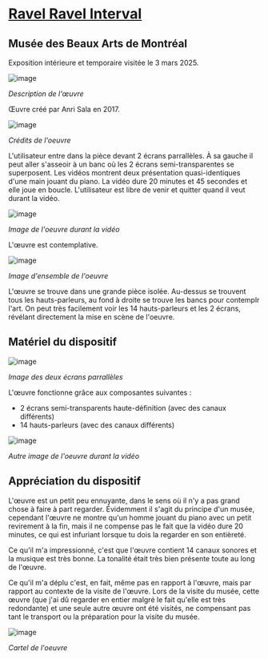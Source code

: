 # <ins>Ravel Ravel Interval</ins>

## Musée des Beaux Arts de Montréal

Exposition intérieure et temporaire visitée le 3 mars 2025.

![image](./images/mbam_description.jpg)

*Description de l'œuvre*

Œuvre créé par Anri Sala en 2017.

![image](./images/mbam_credits.jpg)

*Crédits de l'oeuvre*

L'utilisateur entre dans la pièce devant 2 écrans parrallèles. À sa gauche il peut aller s'asseoir à un banc où les 2 écrans semi-transparentes se superposent. Les vidéos montrent deux présentation quasi-identiques d'une main jouant du piano. La vidéo dure 20 minutes et 45 secondes et elle joue en boucle. L'utilisateur est libre de venir et quitter quand il veut durant la vidéo.

![image](./images/mbam_image_01.jpg)

*Image de l'oeuvre durant la vidéo*

L'œuvre est contemplative.

![image](./images/mbam_ensemble.jpg)

*Image d'ensemble de l'oeuvre*

L'œuvre se trouve dans une grande pièce isolée. Au-dessus se trouvent tous les hauts-parleurs, au fond à droite se trouve les bancs pour contemplr l'art. On peut très facilement voir les 14 hauts-parleurs et les 2 écrans, révélant directement la mise en scène de l'oeuvre.

## Matériel du dispositif
![image](./images/mbam_ecrans.jpg)

*Image des deux écrans parrallèles*

L'œuvre fonctionne grâce aux composantes suivantes : 
- 2 écrans semi-transparents haute-définition (avec des canaux différents)
- 14 hauts-parleurs (avec des canaux différents)

![image](./images/mbam_image_02.jpg)

*Autre image de l'oeuvre durant la vidéo*

## Appréciation du dispositif
L'œuvre est un petit peu ennuyante, dans le sens où il n'y a pas grand chose à faire à part regarder. Évidemment il s'agit du principe d'un musée, cependant l'œuvre ne montre qu'un homme jouant du piano avec un petit revirement à la fin, mais il ne compense pas le fait que la vidéo dure 20 minutes, ce qui est infuriant lorsque tu dois la regarder en son entièreté.

Ce qu'il m'a impressionné, c'est que l'œuvre contient 14 canaux sonores et la musique est très bonne. La tonalité était très bien présente toute au long de l'œuvre.

Ce qu'il m'a déplu c'est, en fait, même pas en rapport à l'œuvre, mais par rapport au contexte de la visite de l'œuvre. Lors de la visite du musée, cette œuvre (que j'ai dû regarder en entier malgré le fait qu'elle est très redondante) et une seule autre œuvre ont été visités, ne compensant pas tant le transport ou la préparation pour la visite du musée.

![image](./images/mbam_cartel.jpg)

*Cartel de l'oeuvre*

